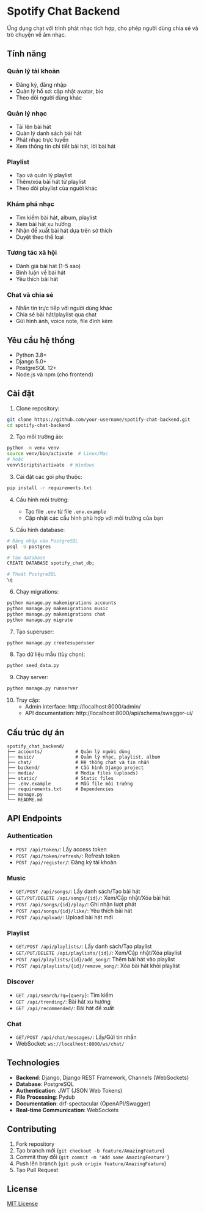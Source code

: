 # Spotify Chat Backend

Ứng dụng chat với trình phát nhạc tích hợp, cho phép người dùng chia sẻ và trò chuyện về âm nhạc.

## Tính năng

### Quản lý tài khoản

- Đăng ký, đăng nhập
- Quản lý hồ sơ: cập nhật avatar, bio
- Theo dõi người dùng khác

### Quản lý nhạc

- Tải lên bài hát
- Quản lý danh sách bài hát
- Phát nhạc trực tuyến
- Xem thông tin chi tiết bài hát, lời bài hát

### Playlist

- Tạo và quản lý playlist
- Thêm/xóa bài hát từ playlist
- Theo dõi playlist của người khác

### Khám phá nhạc

- Tìm kiếm bài hát, album, playlist
- Xem bài hát xu hướng
- Nhận đề xuất bài hát dựa trên sở thích
- Duyệt theo thể loại

### Tương tác xã hội

- Đánh giá bài hát (1-5 sao)
- Bình luận về bài hát
- Yêu thích bài hát

### Chat và chia sẻ

- Nhắn tin trực tiếp với người dùng khác
- Chia sẻ bài hát/playlist qua chat
- Gửi hình ảnh, voice note, file đính kèm

## Yêu cầu hệ thống

- Python 3.8+
- Django 5.0+
- PostgreSQL 12+
- Node.js và npm (cho frontend)

## Cài đặt

1. Clone repository:

```bash
git clone https://github.com/your-username/spotify-chat-backend.git
cd spotify-chat-backend
```

2. Tạo môi trường ảo:

```bash
python -m venv venv
source venv/bin/activate  # Linux/Mac
# hoặc
venv\Scripts\activate  # Windows
```

3. Cài đặt các gói phụ thuộc:

```bash
pip install -r requirements.txt
```

4. Cấu hình môi trường:

   - Tạo file `.env` từ file `.env.example`
   - Cập nhật các cấu hình phù hợp với môi trường của bạn

5. Cấu hình database:

```bash
# Đăng nhập vào PostgreSQL
psql -U postgres

# Tạo database
CREATE DATABASE spotify_chat_db;

# Thoát PostgreSQL
\q
```

6. Chạy migrations:

```bash
python manage.py makemigrations accounts
python manage.py makemigrations music
python manage.py makemigrations chat
python manage.py migrate
```

7. Tạo superuser:

```bash
python manage.py createsuperuser
```

8. Tạo dữ liệu mẫu (tùy chọn):

```bash
python seed_data.py
```

9. Chạy server:

```bash
python manage.py runserver
```

10. Truy cập:
    - Admin interface: http://localhost:8000/admin/
    - API documentation: http://localhost:8000/api/schema/swagger-ui/

## Cấu trúc dự án

```
spotify_chat_backend/
├── accounts/            # Quản lý người dùng
├── music/               # Quản lý nhạc, playlist, album
├── chat/                # Hệ thống chat và tin nhắn
├── backend/             # Cấu hình Django project
├── media/               # Media files (uploads)
├── static/              # Static files
├── .env.example         # Mẫu file môi trường
├── requirements.txt     # Dependencies
├── manage.py
└── README.md
```

## API Endpoints

### Authentication

- `POST /api/token/`: Lấy access token
- `POST /api/token/refresh/`: Refresh token
- `POST /api/register/`: Đăng ký tài khoản

### Music

- `GET/POST /api/songs/`: Lấy danh sách/Tạo bài hát
- `GET/PUT/DELETE /api/songs/{id}/`: Xem/Cập nhật/Xóa bài hát
- `POST /api/songs/{id}/play/`: Ghi nhận lượt phát
- `POST /api/songs/{id}/like/`: Yêu thích bài hát
- `POST /api/upload/`: Upload bài hát mới

### Playlist

- `GET/POST /api/playlists/`: Lấy danh sách/Tạo playlist
- `GET/PUT/DELETE /api/playlists/{id}/`: Xem/Cập nhật/Xóa playlist
- `POST /api/playlists/{id}/add_song/`: Thêm bài hát vào playlist
- `POST /api/playlists/{id}/remove_song/`: Xóa bài hát khỏi playlist

### Discover

- `GET /api/search/?q={query}`: Tìm kiếm
- `GET /api/trending/`: Bài hát xu hướng
- `GET /api/recommended/`: Bài hát đề xuất

### Chat

- `GET/POST /api/chat/messages/`: Lấy/Gửi tin nhắn
- WebSocket: `ws://localhost:8000/ws/chat/`

## Technologies

- **Backend**: Django, Django REST Framework, Channels (WebSockets)
- **Database**: PostgreSQL
- **Authentication**: JWT (JSON Web Tokens)
- **File Processing**: Pydub
- **Documentation**: drf-spectacular (OpenAPI/Swagger)
- **Real-time Communication**: WebSockets

## Contributing

1. Fork repository
2. Tạo branch mới (`git checkout -b feature/AmazingFeature`)
3. Commit thay đổi (`git commit -m 'Add some AmazingFeature'`)
4. Push lên branch (`git push origin feature/AmazingFeature`)
5. Tạo Pull Request

## License

[MIT License](LICENSE)
